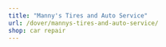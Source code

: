 ```yaml
---
title: "Manny's Tires and Auto Service"
url: /dover/mannys-tires-and-auto-service/
shop: car repair
---
```

